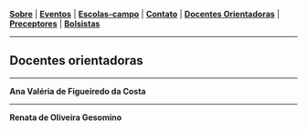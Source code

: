 
[**Sobre**](./#sobre) | [**Eventos**](./#eventos) | [**Escolas-campo**](./#escolas-campo) | [**Contato**](./#contato) | [**Docentes Orientadoras**](./orientadoras) | [**Preceptores**](./preceptores) | [**Bolsistas**](./bolsistas)

____

## Docentes orientadoras

____

**Ana Valéria de Figueiredo da Costa**

_____

**Renata de Oliveira Gesomino**
